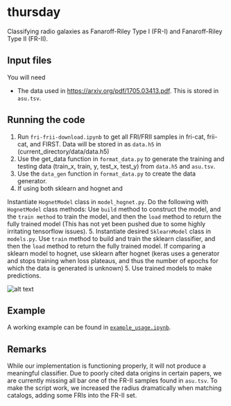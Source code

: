 # thursday

Classifying radio galaxies as Fanaroff-Riley Type I (FR-I) and Fanaroff-Riley Type II (FR-II).


## Input files

You will need
- The data used in https://arxiv.org/pdf/1705.03413.pdf. This is stored in `asu.tsv`.


## Running the code

1. Run `fri-frii-download.ipynb` to get all FRI/FRII samples in fri-cat, frii-cat, and FIRST. Data will be stored in as `data.h5` in (current_directory/data/data.h5)
2. Use the get_data function in `format_data.py` to generate the training and testing data (train_x, train, y, test_x, test_y) from `data.h5` and `asu.tsv`.
3. Use the `data_gen` function in `format_data.py` to create the data generator.
4. If using both sklearn and hognet and

Instantiate `HognetModel` class in `model_hognet.py`. Do the following with `HognetModel` class methods: Use `build` method to construct the model, and the `train method` to train the model, and then the `load` method to return the fully trained model (This has not yet been pushed due to some highly irritating tensorflow issues).
5. Instantiate desired `SklearnModel` class in `models.py`. Use `train` method to build and train the sklearn classifier, and then the `load` method to return the fully trained model. If comparing a sklearn model to hognet, use sklearn after hognet (keras uses a generator and stops training when loss plateaus, and thus the number of epochs for which the data is generated is unknown)
5. Use trained models to make predictions.

![alt text](https://github.com/josh-marsh/thursday/blob/reload/Basic/files/flow.jpg)

## Example

A working example can be found in [`example_usage.ipynb`](final%20release/example_usage.ipynb). 

## Remarks
While our implementation is functioning properly, it will not produce a meaningful classifier. Due to poorly cited data origins in certain papers, we are currently missing all bar one of the FR-II samples found in `asu.tsv`. To make the script work, we increased the radius dramatically when matching catalogs, adding some FRIs into the FR-II set. 